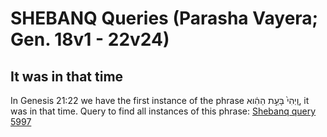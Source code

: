 # SHEBANQ Queries (Parasha Vayera; Gen. 18v1 - 22v24)

## It was in that time

In Genesis 21:22 we have the first instance of the phrase וַֽיְהִי֙ בָּעֵ֣ת הַהִ֔וא, it was in that time.
Query to find all instances of this phrase: [Shebanq query 5997](https://shebanq.ancient-data.org/hebrew/queries?goto=5997)
